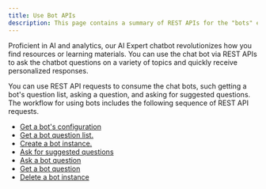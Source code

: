 ```yaml
---
title: Use Bot APIs
description: This page contains a summary of REST APIs for the "bots" endpoint. You can use REST API requests to consume the chat bots.
---
```


<Available since="MicroStrategy ONE (March 2024)" />

Proficient in AI and analytics, our AI Expert chatbot revolutionizes how you find resources or learning materials. You can use the chat bot via REST APIs to ask the chatbot questions on a variety of topics and quickly receive personalized responses.

You can use REST API requests to consume the chat bots, such getting a bot's question list, asking a question, and asking for suggested questions.
The workflow for using bots includes the following sequence of REST API requests.

- [Get a bot's configuration](./get-bot-configuration.md)
- [Get a bot question list.](./get-bot-question-list.md)
- [Create a bot instance.](./create-a-bot-instance.md)
- [Ask for suggested questions](./ask-bot-instance-suggested-question.md)
- [Ask a bot question](./ask-bot-instance-question.md)
- [Get a bot question](./get-a-bot-question.md)
- [Delete a bot instance](./delete-a-bot-instance.md)
